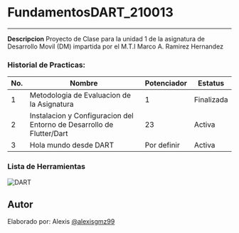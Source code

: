 # FundamentosDART_210013
-------

**Descripcion**
Proyecto de Clase para la unidad 1 de la asignatura de Desarrollo Movil (DM) impartida por 
el M.T.I Marco A. Ramirez Hernandez

### Historial de Practicas:
|No.|Nombre|Potenciador|Estatus|
|--|--|--|--|
|1|Metodologia de Evaluacion de la Asignatura|1|Finalizada|
|2|Instalacion y Configuracion del Entorno de Desarrollo de Flutter/Dart|23|Activa|
|3|Hola mundo desde DART|Por definir|Activa|

### Lista de Herramientas
![DART](https://img.shields.io/badge/Dart-0175C2?style=for-the-badge&logo=dart&logoColor=white)

## Autor
Elaborado por: Alexis [@alexisgmz99](https://github.com/alexisgmz99)



